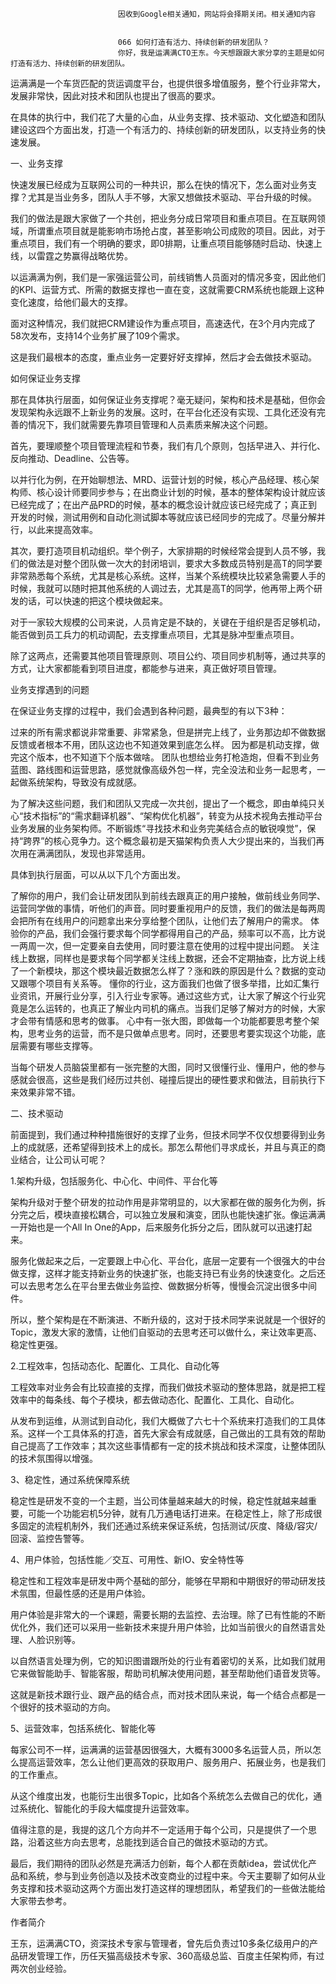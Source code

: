 
                            
                            因收到Google相关通知，网站将会择期关闭。相关通知内容
                            
                            
                            066 如何打造有活力、持续创新的研发团队？
                            你好，我是运满满CTO王东。今天想跟跟大家分享的主题是如何打造有活力、持续创新的研发团队。

运满满是一个车货匹配的货运调度平台，也提供很多增值服务，整个行业非常大，发展非常快，因此对技术和团队也提出了很高的要求。

在具体的执行中，我们花了大量的心血，从业务支撑、技术驱动、文化塑造和团队建设这四个方面出发，打造一个有活力的、持续创新的研发团队，以支持业务的快速发展。

一、业务支撑

快速发展已经成为互联网公司的一种共识，那么在快的情况下，怎么面对业务支撑？尤其是当业务多，团队人手不够，大家又想做技术驱动、平台升级的时候。

我们的做法是跟大家做了一个共创，把业务分成日常项目和重点项目。在互联网领域，所谓重点项目就是能影响市场抢占度，甚至影响公司成败的项目。因此，对于重点项目，我们有一个明确的要求，即0排期，让重点项目能够随时启动、快速上线，以雷霆之势赢得战略优势。

以运满满为例，我们是一家强运营公司，前线销售人员面对的情况多变，因此他们的KPI、运营方式、所需的数据支撑也一直在变，这就需要CRM系统也能跟上这种变化速度，给他们最大的支撑。

面对这种情况，我们就把CRM建设作为重点项目，高速迭代，在3个月内完成了58次发布，支持14个业务扩展了109个需求。

这是我们最根本的态度，重点业务一定要好好支撑掉，然后才会去做技术驱动。

如何保证业务支撑

那在具体执行层面，如何保证业务支撑呢？毫无疑问，架构和技术是基础，但你会发现架构永远跟不上新业务的发展。这时，在平台化还没有实现、工具化还没有完善的情况下，我们就需要先靠项目管理和人员素质来解决这个问题。

首先，要理顺整个项目管理流程和节奏，我们有几个原则，包括早进入、并行化、反向推动、Deadline、公告等。

以并行化为例，在开始聊想法、MRD、运营计划的时候，核心产品经理、核心架构师、核心设计师要同步参与；在出商业计划的时候，基本的整体架构设计就应该已经完成了；在出产品PRD的时候，基本的概念设计就应该已经完成了；真正到开发的时候，测试用例和自动化测试脚本等就应该已经同步的完成了。尽量分解并行，以此来提高效率。

其次，要打造项目机动组织。举个例子，大家排期的时候经常会提到人员不够，我们的做法是对整个团队做一次大的封闭培训，要求大多数成员特别是高T的同学要非常熟悉每个系统，尤其是核心系统。这样，当某个系统模块比较紧急需要人手的时候，我就可以随时把其他系统的人调过去，尤其是高T的同学，他再带上两个研发的话，可以快速的把这个模块做起来。

对于一家较大规模的公司来说，人员肯定是不缺的，关键在于组织是否足够机动，能否做到员工兵力的机动调配，去支撑重点项目，尤其是脉冲型重点项目。

除了这两点，还需要其他项目管理原则、项目公约、项目同步机制等，通过共享的方式，让大家都能看到项目进度，都能参与进来，真正做好项目管理。

业务支撑遇到的问题

在保证业务支撑的过程中，我们会遇到各种问题，最典型的有以下3种：


过来的所有需求都说非常重要、非常紧急，但是拼完上线了，业务那边却不做数据反馈或者根本不用，团队这边也不知道效果到底怎么样。
因为都是机动支撑，做完这个版本，也不知道下个版本做啥。
团队也想给业务打枪造炮，但看不到业务蓝图、路线图和运营思路，感觉就像高级外包一样，完全没法和业务一起思考，一起做系统架构，导致没有成就感。


为了解决这些问题，我们和团队又完成一次共创，提出了一个概念，即由单纯只关心“技术指标”的“需求翻译机器”、“架构优化机器”，转变为从技术视角去推动平台业务发展的业务架构师。不断锻炼“寻找技术和业务完美结合点的敏锐嗅觉”，保持“跨界”的核心竞争力。这个概念最初是天猫架构负责人大少提出来的，当我们再次用在满满团队，发现也非常适用。

具体到执行层面，可以从以下几个方面出发。


了解你的用户，我们会让研发团队到前线去跟真正的用户接触，做前线业务同学、运营同学做的事情，听他们的声音。同时要重视用户的反馈，我们的做法是每两周会把所有在线用户的问题拿出来分享给整个团队，让他们去了解用户的需求。
体验你的产品，我们会强行要求每个同学都得用自己的产品，频率可以不高，比方说一两周一次，但一定要亲自去使用，同时要注意在使用的过程中提出问题。
关注线上数据，同样也是要求每个同学都关注线上数据，还会不定期抽查，比方说上线了一个新模块，那这个模块最近数据怎么样了？涨和跌的原因是什么？数据的变动又跟哪个项目有关系等。
懂你的行业，这方面我们也做了很多举措，比如汇集行业资讯，开展行业分享，引入行业专家等。通过这些方式，让大家了解这个行业究竟是怎么运转的，也真正了解业内司机的痛点。当我们足够了解对方的时候，大家才会带有情感和思考的做事。
心中有一张大图，即做每一个功能都要思考整个架构，思考业务的运营，而不是只做单点思考。同时，还要思考要实现这个功能，底层需要有哪些支撑等。


当每个研发人员脑袋里都有一张完整的大图，同时又很懂行业、懂用户，他的参与感就会很高，这些是我们经历过共创、碰撞后提出的硬性要求和做法，目前执行下来效果非常不错。

二、技术驱动

前面提到，我们通过种种措施很好的支撑了业务，但技术同学不仅仅想要得到业务上的成就感，还希望得到技术上的成长。那怎么帮他们寻求成长，并且与真正的商业结合，让公司认可呢？

1.架构升级，包括服务化、中心化、中间件、平台化等

架构升级对于整个研发的拉动作用是非常明显的，以大家都在做的服务化为例，拆分完之后，模块直接松耦合，可以独立发展和演变，团队也能快速扩张。像运满满一开始也是一个All In One的App，后来服务化拆分之后，团队就可以迅速打起来。

服务化做起来之后，一定要跟上中心化、平台化，底层一定要有一个很强大的中台做支撑，这样才能支持新业务的快速扩张，也能支持已有业务的快速变化。之后还可以去思考怎么在平台里去做业务监控、做数据分析等，慢慢会沉淀出很多中间件。

所以，整个架构是在不断演进、不断升级的，这对于技术同学来说就是一个很好的Topic，激发大家的激情，让他们自驱动的去思考还可以做什么，来让效率更高、稳定性更强。

2.工程效率，包括动态化、配置化、工具化、自动化等

工程效率对业务会有比较直接的支撑，而我们做技术驱动的整体思路，就是把工程效率中的每条线、每个子模块，都去做动态化、配置化、工具化、自动化。

从发布到运维，从测试到自动化，我们大概做了六七十个系统来打造我们的工具体系。这样一个工具体系的打造，首先大家会有成就感，自己做出的工具有效的帮助自己提高了工作效率；其次这些事情都有一定的技术挑战和技术深度，让整体团队的技术氛围得以增强。

3、稳定性，通过系统保障系统

稳定性是研发不变的一个主题，当公司体量越来越大的时候，稳定性就越来越重要，可能一个功能宕机5分钟，就有几万通电话打进来。在稳定性上，除了形成很多固定的流程机制外，我们还通过系统来保证系统，包括测试/灰度、降级/容灾/回滚、监控告警等。

4、用户体验，包括性能／交互、可用性、新IO、安全特性等

稳定性和工程效率是研发中两个基础的部分，能够在早期和中期很好的带动研发技术氛围，但最性感的还是用户体验。

用户体验是非常大的一个课题，需要长期的去监控、去治理。除了已有性能的不断优化外，我们还可以采用一些新技术来提升用户体验，比如当前很火的自然语言处理、人脸识别等。

以自然语言处理为例，它的知识图谱跟所处的行业有着密切的关系，比如我们就用它来做智能助手、智能客服，帮助司机解决使用问题，甚至帮助他们语音发货等。

这就是新技术跟行业、跟产品的结合点，而对技术团队来说，每一个结合点都是一个很好的技术驱动的方向。

5、运营效率，包括系统化、智能化等

每家公司不一样，运满满的运营基因很强大，大概有3000多名运营人员，所以怎么提高运营效率，怎么让他们更高效的获取用户、服务用户、拓展业务，也是我们的工作重点。

从这个维度出发，也能衍生出很多Topic，比如各个系统怎么去做自己的优化，通过系统化、智能化的手段大幅度提升运营效率。

值得注意的是，我提的这几个方向并不一定适用于每个公司，只是提供了一个思路，沿着这些方向去思考，总能找到适合自己的做技术驱动的方式。

最后，我们期待的团队必然是充满活力创新，每个人都在贡献idea，尝试优化产品和系统，参与到业务创造以及技术改变商业的过程中来。今天主要聊了如何从业务支撑和技术驱动这两个方面出发打造这样的理想团队，希望我们的一些做法能给大家带去参考。

作者简介

王东，运满满CTO，资深技术专家与管理者，曾先后负责过10多条亿级用户的产品研发管理工作，历任天猫高级技术专家、360高级总监、百度主任架构师，有过两次创业经验。

                        
                        
                            